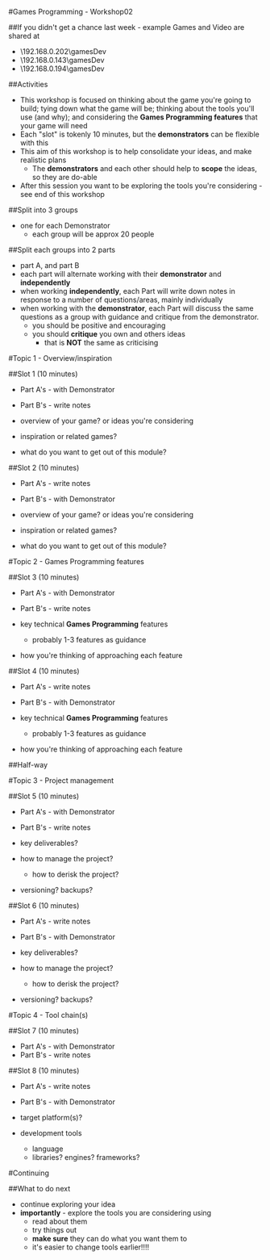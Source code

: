 #Games Programming - Workshop02

##If you didn't get a chance last week - example Games and Video are shared at

- \\192.168.0.202\gamesDev
- \\192.168.0.143\gamesDev
- \\192.168.0.194\gamesDev

##Activities

- This workshop is focused on thinking about the game you're going to build; tying down what the game will be; thinking about the tools you'll use (and why); and considering the **Games Programming features** that your game will need
- Each "slot" is tokenly 10 minutes, but the **demonstrators** can be flexible with this
- This aim of this workshop is to help consolidate your ideas, and make realistic plans
  - The **demonstrators** and each other should help to **scope** the ideas, so they are do-able
- After this session you want to be exploring the tools you're considering - see end of this workshop

##Split into 3 groups

- one for each Demonstrator
  - each group will be approx 20 people

##Split each groups into 2 parts

- part A, and part B
- each part will alternate working with their **demonstrator** and **independently**
- when working **independently**, each Part will write down notes in response to a number of questions/areas, mainly individually
- when working with the **demonstrator**, each Part will discuss the same questions as a group with guidance and critique from the demonstrator.
  - you should be positive and encouraging
  - you should **critique** you own and others ideas
    - that is **NOT** the same as criticising

#Topic 1 - Overview/inspiration

##Slot 1 (10 minutes)

- Part A's - with Demonstrator
- Part B's - write notes

- overview of your game? or ideas you're considering
- inspiration or related games?
- what do you want to get out of this module?

##Slot 2 (10 minutes)

- Part A's - write notes
- Part B's - with Demonstrator

- overview of your game? or ideas you're considering
- inspiration or related games?
- what do you want to get out of this module?



#Topic 2 - Games Programming features

##Slot 3 (10 minutes)

- Part A's - with Demonstrator
- Part B's - write notes

- key technical **Games Programming** features
  - probably 1-3 features as guidance
- how you're thinking of approaching each feature

##Slot 4 (10 minutes)

- Part A's - write notes
- Part B's - with Demonstrator

- key technical **Games Programming** features
  - probably 1-3 features as guidance

- how you're thinking of approaching each feature


##Half-way


#Topic 3 - Project management

##Slot 5 (10 minutes)

- Part A's - with Demonstrator
- Part B's - write notes

- key deliverables?

- how to manage the project?
  - how to derisk the project?
- versioning? backups?

##Slot 6 (10 minutes)

- Part A's - write notes
- Part B's - with Demonstrator

- key deliverables?

- how to manage the project?
  - how to derisk the project?
- versioning? backups?

#Topic 4 - Tool chain(s)

##Slot 7 (10 minutes)

- Part A's - with Demonstrator
- Part B's - write notes

##Slot 8 (10 minutes)

- Part A's - write notes
- Part B's - with Demonstrator




- target platform(s)?
- development tools
  - language
  - libraries? engines? frameworks?

#Continuing

##What to do next

- continue exploring your idea
- **importantly** - explore the tools you are considering using
  - read about them
  - try things out
  - **make sure** they can do what you want them to
  - it's easier to change tools earlier!!!!
